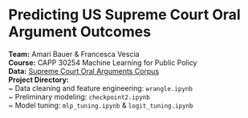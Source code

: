 # Predicting US Supreme Court Oral Argument Outcomes
**Team:** Amari Bauer & Francesca Vescia\
**Course:** CAPP 30254 Machine Learning for Public Policy\
**Data:** [Supreme Court Oral Arguments Corpus](https://convokit.cornell.edu/documentation/supreme.html)\
**Project Directory:**\
~ Data cleaning and feature engineering: `wrangle.ipynb`\
~ Preliminary modeling: `checkpoint2.ipynb`\
~ Model tuning: `mlp_tuning.ipynb` & `logit_tuning.ipynb`
